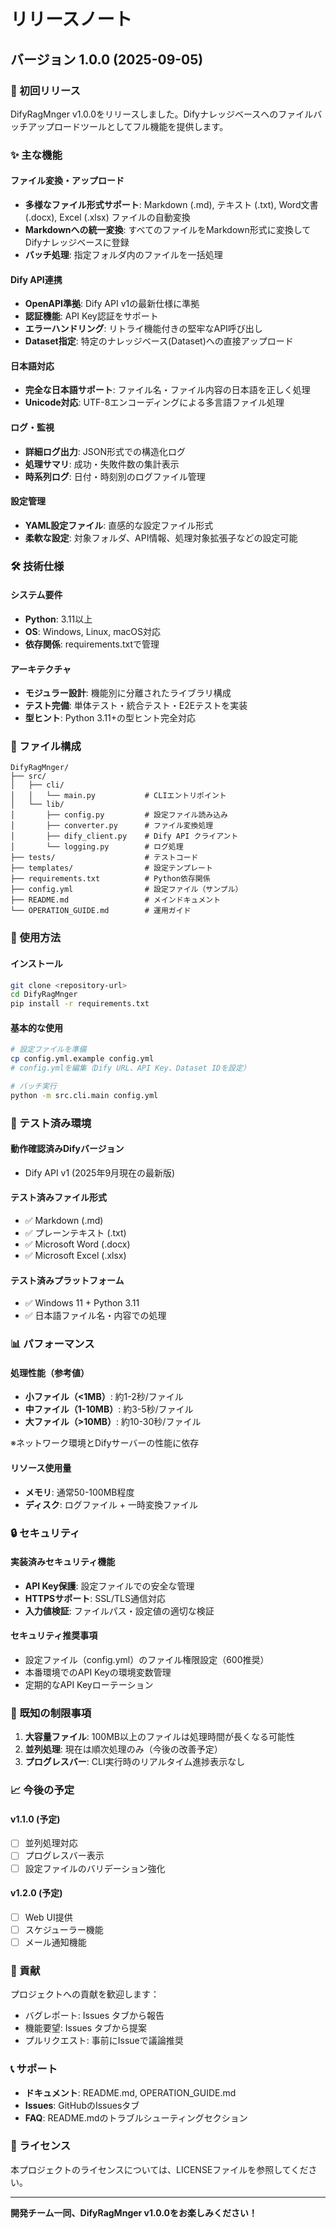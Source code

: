 # リリースノート

## バージョン 1.0.0 (2025-09-05)

### 🎉 初回リリース

DifyRagMnger v1.0.0をリリースしました。Difyナレッジベースへのファイルバッチアップロードツールとしてフル機能を提供します。

### ✨ 主な機能

#### ファイル変換・アップロード
- **多様なファイル形式サポート**: Markdown (.md), テキスト (.txt), Word文書 (.docx), Excel (.xlsx) ファイルの自動変換
- **Markdownへの統一変換**: すべてのファイルをMarkdown形式に変換してDifyナレッジベースに登録
- **バッチ処理**: 指定フォルダ内のファイルを一括処理

#### Dify API連携
- **OpenAPI準拠**: Dify API v1の最新仕様に準拠
- **認証機能**: API Key認証をサポート
- **エラーハンドリング**: リトライ機能付きの堅牢なAPI呼び出し
- **Dataset指定**: 特定のナレッジベース(Dataset)への直接アップロード

#### 日本語対応
- **完全な日本語サポート**: ファイル名・ファイル内容の日本語を正しく処理
- **Unicode対応**: UTF-8エンコーディングによる多言語ファイル処理

#### ログ・監視
- **詳細ログ出力**: JSON形式での構造化ログ
- **処理サマリ**: 成功・失敗件数の集計表示
- **時系列ログ**: 日付・時刻別のログファイル管理

#### 設定管理
- **YAML設定ファイル**: 直感的な設定ファイル形式
- **柔軟な設定**: 対象フォルダ、API情報、処理対象拡張子などの設定可能

### 🛠️ 技術仕様

#### システム要件
- **Python**: 3.11以上
- **OS**: Windows, Linux, macOS対応
- **依存関係**: requirements.txtで管理

#### アーキテクチャ
- **モジュラー設計**: 機能別に分離されたライブラリ構成
- **テスト完備**: 単体テスト・統合テスト・E2Eテストを実装
- **型ヒント**: Python 3.11+の型ヒント完全対応

### 📁 ファイル構成

```
DifyRagMnger/
├── src/
│   ├── cli/
│   │   └── main.py           # CLIエントリポイント
│   └── lib/
│       ├── config.py         # 設定ファイル読み込み
│       ├── converter.py      # ファイル変換処理
│       ├── dify_client.py    # Dify API クライアント
│       └── logging.py        # ログ処理
├── tests/                    # テストコード
├── templates/                # 設定テンプレート
├── requirements.txt          # Python依存関係
├── config.yml                # 設定ファイル（サンプル）
├── README.md                 # メインドキュメント
└── OPERATION_GUIDE.md        # 運用ガイド
```

### 🚀 使用方法

#### インストール
```bash
git clone <repository-url>
cd DifyRagMnger
pip install -r requirements.txt
```

#### 基本的な使用
```bash
# 設定ファイルを準備
cp config.yml.example config.yml
# config.ymlを編集（Dify URL、API Key、Dataset IDを設定）

# バッチ実行
python -m src.cli.main config.yml
```

### 🧪 テスト済み環境

#### 動作確認済みDifyバージョン
- Dify API v1 (2025年9月現在の最新版)

#### テスト済みファイル形式
- ✅ Markdown (.md)
- ✅ プレーンテキスト (.txt) 
- ✅ Microsoft Word (.docx)
- ✅ Microsoft Excel (.xlsx)

#### テスト済みプラットフォーム
- ✅ Windows 11 + Python 3.11
- ✅ 日本語ファイル名・内容での処理

### 📊 パフォーマンス

#### 処理性能（参考値）
- **小ファイル（<1MB）**: 約1-2秒/ファイル
- **中ファイル（1-10MB）**: 約3-5秒/ファイル
- **大ファイル（>10MB）**: 約10-30秒/ファイル

※ネットワーク環境とDifyサーバーの性能に依存

#### リソース使用量
- **メモリ**: 通常50-100MB程度
- **ディスク**: ログファイル + 一時変換ファイル

### 🔒 セキュリティ

#### 実装済みセキュリティ機能
- **API Key保護**: 設定ファイルでの安全な管理
- **HTTPSサポート**: SSL/TLS通信対応
- **入力値検証**: ファイルパス・設定値の適切な検証

#### セキュリティ推奨事項
- 設定ファイル（config.yml）のファイル権限設定（600推奨）
- 本番環境でのAPI Keyの環境変数管理
- 定期的なAPI Keyローテーション

### 🐛 既知の制限事項

1. **大容量ファイル**: 100MB以上のファイルは処理時間が長くなる可能性
2. **並列処理**: 現在は順次処理のみ（今後の改善予定）
3. **プログレスバー**: CLI実行時のリアルタイム進捗表示なし

### 📈 今後の予定

#### v1.1.0 (予定)
- [ ] 並列処理対応
- [ ] プログレスバー表示
- [ ] 設定ファイルのバリデーション強化

#### v1.2.0 (予定)
- [ ] Web UI提供
- [ ] スケジューラー機能
- [ ] メール通知機能

### 🤝 貢献

プロジェクトへの貢献を歓迎します：
- バグレポート: Issues タブから報告
- 機能要望: Issues タブから提案
- プルリクエスト: 事前にIssueで議論推奨

### 📞 サポート

- **ドキュメント**: README.md, OPERATION_GUIDE.md
- **Issues**: GitHubのIssuesタブ
- **FAQ**: README.mdのトラブルシューティングセクション

### 📝 ライセンス

本プロジェクトのライセンスについては、LICENSEファイルを参照してください。

---

**開発チーム一同、DifyRagMnger v1.0.0をお楽しみください！**

